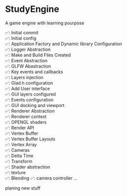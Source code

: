 # StudyEngine
A game engine with learning pourpose

✅: Initial commit  
✅: Initial config  
✅: Application Factory and Dynamic library Configuration  
✅: Logger Abstraction  
✅: Make and Build Files Created  
✅: Event Abstraction  
✅: GLFW Abastraction  
✅: Key events and callbacks  
✅: Layers injection  
✅: Glad.h configuration  
✅: Add User interface  
✅: GUI layers configured  
✅: Events configuration  
✅: GUI docking and viewport  
✅: Renderer Abstraction  
✅: Renderer context  
✅: OPENGL shaders  
✅: Render API  
✅: Vertex Buffer   
✅: Vertex Buffer Layouts  
✅: Vertex Array  
✅: Cameras  
✅: Delta Time  
✅: Transform  
✅: Shader abstraction  
✅: texture  
✅: Blending
✅: camera controller
...  

planing new stuff  
